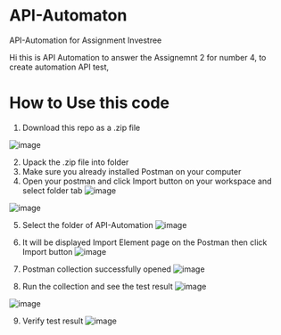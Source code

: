 # API-Automaton
API-Automation for Assignment Investree

Hi this is API Automation to answer the Assignemnt 2 for number 4, to create automation API test,

# How to Use this code
1. Download this repo as a .zip file

![image](https://user-images.githubusercontent.com/89152616/212308514-dd966981-43c1-48a9-a8f0-69410af10874.png)

2. Upack the .zip file into folder
3. Make sure you already installed Postman on your computer
4. Open your postman and click Import button on your workspace and select folder tab
![image](https://user-images.githubusercontent.com/89152616/212308991-4f419e46-aee1-47a8-b3ea-08af92494a63.png)

![image](https://user-images.githubusercontent.com/89152616/212309134-0ab26cee-929f-4011-b185-758cec368106.png)

5. Select the folder of API-Automation
![image](https://user-images.githubusercontent.com/89152616/212309323-f19994c1-7b9d-433f-b62a-8f4897caf127.png)

6. It will be displayed Import Element page on the Postman then click Import button
![image](https://user-images.githubusercontent.com/89152616/212309393-eadeb621-c4a4-4a8d-9361-574bd607c4c9.png)

7. Postman collection successfully opened
![image](https://user-images.githubusercontent.com/89152616/212309483-8804a02c-631e-4044-8577-9d39fda75288.png)

8. Run the collection and see the test result
![image](https://user-images.githubusercontent.com/89152616/212309563-7e0355f7-6ded-4c0e-b2f0-b3c354516cd3.png)

![image](https://user-images.githubusercontent.com/89152616/212309640-f0065c31-95fa-40e3-96fa-a583ba8009ac.png)

9. Verify test result
![image](https://user-images.githubusercontent.com/89152616/212309717-ba34d25e-1782-4fef-b9fd-f22ea57fa832.png)
